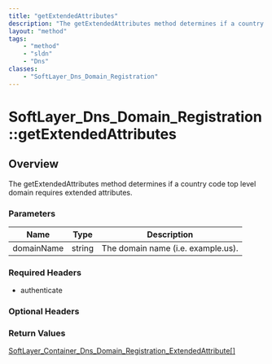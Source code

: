 ```yaml
---
title: "getExtendedAttributes"
description: "The getExtendedAttributes method determines if a country code top level domain requires extended attributes."
layout: "method"
tags:
    - "method"
    - "sldn"
    - "Dns"
classes:
    - "SoftLayer_Dns_Domain_Registration"
---
```

# SoftLayer_Dns_Domain_Registration::getExtendedAttributes
## Overview 
The getExtendedAttributes method determines if a country code top level domain requires extended attributes. 

### Parameters 
|Name | Type | Description |
| --- | --- | --- |
|domainName| string| The domain name (i.e. example.us).|


### Required Headers
* authenticate

### Optional Headers

### Return Values
<a href='/reference/datatypes/SoftLayer_Container_Dns_Domain_Registration_ExtendedAttribute'>SoftLayer_Container_Dns_Domain_Registration_ExtendedAttribute[] </a>
